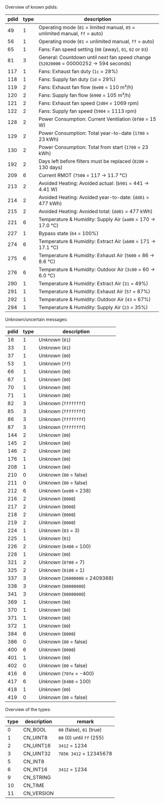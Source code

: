 Overview of known pdids:

| pdid | type | description                                                                                            |
|------|------|--------------------------------------------------------------------------------------------------------|
| 49   | 1    | Operating mode (`01` = limited manual, `05` = unlimited manual, `ff` = auto) |
| 56   | 1    | Operating mode (`01` = unlimited manual, `ff` = auto) |
| 65   | 1    | Fans: Fan speed setting (`00` (away), `01`, `02` or `03`) |
| 81   | 3    | General: Countdown until next fan speed change (`52020000` = 00000252 -> 594 seconds) |
| 117  | 1    | Fans: Exhaust fan duty (`1c` = 28%) |
| 118  | 1    | Fans: Supply fan duty (`1d` = 29%) |
| 119  | 2    | Fans: Exhaust fan flow (`6e00` = 110 m³/h) |
| 120  | 2    | Fans: Supply fan flow (`6900` = 105 m³/h) |
| 121  | 2    | Fans: Exhaust fan speed (`2d04` = 1069 rpm) |
| 122  | 2    | Fans: Supply fan speed (`5904` = 1113 rpm) |
| 128  | 2    | Power Consumption: Current Ventilation (`0f00` = 15 W)  |
| 129  | 2    | Power Consumption: Total year-to-date (`1700` = 23 kWh) |
| 130  | 2    | Power Consumption: Total from start (`1700` = 23 kWh) |
| 192  | 2    | Days left before filters must be replaced (`8200` = 130 days) |
| 209  | 6    | Current RMOT (`7500` = 117 -> 11.7 °C) |
| 213  | 2    | Avoided Heating: Avoided actual: (`b901` = 441 -> 4.41 W) |
| 214  | 2    | Avoided Heating: Avoided year-to-date: (`dd01` = 477 kWh) |
| 215  | 2    | Avoided Heating: Avoided total: (`dd01` = 477 kWh) |
| 221  | 6    | Temperature & Humidity: Supply Air (`aa00` = 170 -> 17.0 °C) |
| 227  | 1    | Bypass state (`64` = 100%) |
| 274  | 6    | Temperature & Humidity: Extract Air (`ab00` = 171 -> 17.1 °C) |
| 275  | 6    | Temperature & Humidity: Exhaust Air (`5600` = 86 -> 8.6 °C) |
| 276  | 6    | Temperature & Humidity: Outdoor Air (`3c00` = 60 -> 6.0 °C) |
| 290  | 1    | Temperature & Humidity: Extract Air (`31` = 49%) |
| 291  | 1    | Temperature & Humidity: Exhaust Air (`57` = 87%) |
| 292  | 1    | Temperature & Humidity: Outdoor Air (`43` = 67%) |
| 294  | 1    | Temperature & Humidity: Supply Air (`23` = 35%) |

Unknown/uncertain messages:

| pdid | type | description                                                                                            |
|------|------|--------------------------------------------------------------------------------------------------------|
| 16   | 1    | *Unknown* (`01`) |
| 33   | 1    | *Unknown* (`01`) |
| 37   | 1    | *Unknown* (`00`) |
| 53   | 1    | *Unknown* (`ff`) |
| 66   | 1    | *Unknown* (`00`) |
| 67   | 1    | *Unknown* (`00`) |
| 70   | 1    | *Unknown* (`00`) |
| 71   | 1    | *Unknown* (`00`) |
| 82   | 3    | *Unknown* (`ffffffff`) |
| 85   | 3    | *Unknown* (`ffffffff`) |
| 86   | 3    | *Unknown* (`ffffffff`) |
| 87   | 3    | *Unknown* (`ffffffff`) |
| 144  | 2    | *Unknown* (`00`) |
| 145  | 2    | *Unknown* (`00`) |
| 146  | 2    | *Unknown* (`00`) |
| 176  | 1    | *Unknown* (`00`) |
| 208  | 1    | *Unknown* (`00`) |
| 210  | 0    | *Unknown* (`00` = false) |
| 211  | 0    | *Unknown* (`00` = false) |
| 212  | 6    | *Unknown* (`ee00` = 238) |
| 216  | 2    | *Unknown* (`0000`) |
| 217  | 2    | *Unknown* (`0000`) |
| 218  | 2    | *Unknown* (`0000`) |
| 219  | 2    | *Unknown* (`0000`) |
| 224  | 1    | *Unknown* (`03` = 3) |
| 225  | 1    | *Unknown* (`01`) |
| 226  | 2    | *Unknown* (`6400` = 100) |
| 228  | 1    | *Unknown* (`00`) |
| 321  | 2    | *Unknown* (`0700` = 7) |
| 325  | 2    | *Unknown* (`0100` = 1) |
| 337  | 3    | *Unknown* (`26000000` = 2409368) |
| 338  | 3    | *Unknown* (`00000000`) |
| 341  | 3    | *Unknown* (`00000000`) |
| 369  | 1    | *Unknown* (`00`) |
| 370  | 1    | *Unknown* (`00`) |
| 371  | 1    | *Unknown* (`00`) |
| 372  | 1    | *Unknown* (`00`) |
| 384  | 6    | *Unknown* (`0000`) |
| 386  | 0    | *Unknown* (`00` = false) |
| 400  | 6    | *Unknown* (`0000`) |
| 401  | 1    | *Unknown* (`00`) |
| 402  | 0    | *Unknown* (`00` = false) |
| 416  | 6    | *Unknown* (`70fe` = -400) |
| 417  | 6    | *Unknown* (`6400` = 100) |
| 418  | 1    | *Unknown* (`00`) |
| 419  | 0    | *Unknown* (`00` = false) |

Overview of the types:

| type | description | remark                                                                                          |
|------|-------------|-------------------------------------------------------------------------------------------------|
| 0    | CN_BOOL     | `00` (false), `01` (true) |
| 1    | CN_UINT8    | `00` (0) until `ff` (255) |
| 2    | CN_UINT16   | `3412` = 1234 |
| 3    | CN_UINT32   | `7856 3412` = 12345678 |
| 5    | CN_INT8     | |
| 6    | CN_INT16    | `3412` = 1234 |
| 9    | CN_STRING   | |
| 10   | CN_TIME     | |
| 11   | CN_VERSION  | |